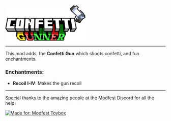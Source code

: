 
<img src="src/main/resources/assets/gunner/title.png" alt="title" width="50%" height="50%">

---

This mod adds, the **Confetti Gun** which shoots confetti, and fun enchantments.

### **Enchantments:**
- **Recoil I-IV**: Makes the gun recoil


---

Special thanks to the amazing people at the Modfest Discord for all the help.

[![Made for: Modfest Toybox](https://raw.githubusercontent.com/ModFest/art/refs/heads/v2/badge/svg/toybox/cozy.svg)](https://modfest.net/toybox)
